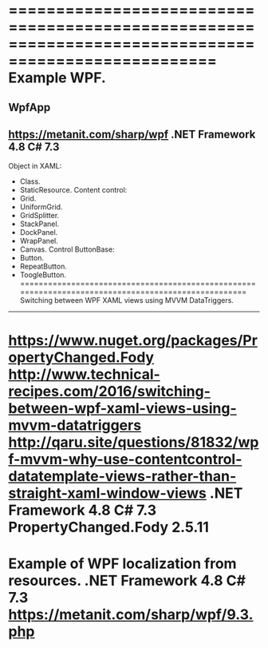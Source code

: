 ====================================================================================================
Example WPF.
====================================================================================================
WpfApp
------
https://metanit.com/sharp/wpf
.NET Framework 4.8
C# 7.3
----------------------------------------------------------------------------------------------------
Object in XAML:
- Class.
- StaticResource.
Content control:
- Grid.
- UniformGrid.
- GridSplitter.
- StackPanel.
- DockPanel.
- WrapPanel.
- Canvas.
Control ButtonBase:
- Button.
- RepeatButton.
- ToogleButton.
====================================================================================================
Switching between WPF XAML views using MVVM DataTriggers.
---------------------------------------------------------
https://www.nuget.org/packages/PropertyChanged.Fody
http://www.technical-recipes.com/2016/switching-between-wpf-xaml-views-using-mvvm-datatriggers
http://qaru.site/questions/81832/wpf-mvvm-why-use-contentcontrol-datatemplate-views-rather-than-straight-xaml-window-views
.NET Framework 4.8
C# 7.3
PropertyChanged.Fody 2.5.11
====================================================================================================
Example of WPF localization from resources.
.NET Framework 4.8
C# 7.3
https://metanit.com/sharp/wpf/9.3.php
====================================================================================================
